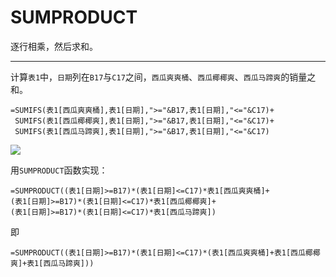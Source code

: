 # SUMPRODUCT

逐行相乘，然后求和。

---

计算`表1`中，`日期`列在`B17`与`C17`之间，`西瓜爽爽桶`、`西瓜椰椰爽`、`西瓜马蹄爽`的销量之和。

```excel
=SUMIFS(表1[西瓜爽爽桶],表1[日期],">="&B17,表1[日期],"<="&C17)+
 SUMIFS(表1[西瓜椰椰爽],表1[日期],">="&B17,表1[日期],"<="&C17)+
 SUMIFS(表1[西瓜马蹄爽],表1[日期],">="&B17,表1[日期],"<="&C17)
```

![](https://images.bizha.top/202506251501193.png)

用`SUMPRODUCT`函数实现：

```excel
=SUMPRODUCT((表1[日期]>=B17)*(表1[日期]<=C17)*表1[西瓜爽爽桶]+
(表1[日期]>=B17)*(表1[日期]<=C17)*表1[西瓜椰椰爽]+
(表1[日期]>=B17)*(表1[日期]<=C17)*表1[西瓜马蹄爽])
```

即

```excel
=SUMPRODUCT((表1[日期]>=B17)*(表1[日期]<=C17)*(表1[西瓜爽爽桶]+表1[西瓜椰椰爽]+表1[西瓜马蹄爽]))
```

